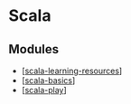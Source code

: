 # Scala

Modules
---

- [[scala-learning-resources]]
- [[scala-basics]]
- [[scala-play]]

[//begin]: # "Autogenerated link references for markdown compatibility"
[scala-learning-resources]: scala-learning-resources.md "Scala Learning Resources"
[scala-basics]: scala-basics/scala-basics.md "Scala Basics"
[scala-play]: scala-play/scala-play.md "Scala Play"
[//end]: # "Autogenerated link references"

